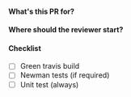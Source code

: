#### What's this PR for?
#### Where should the reviewer start?
#### Checklist
- [ ] Green travis build
- [ ] Newman tests (if required)
- [ ] Unit test (always)
